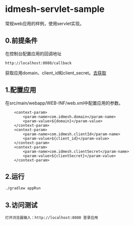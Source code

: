 # idmesh-servlet-sample

常规web应用的样例，使用servlet实现。

## 0.前提条件
在控制台配置应用的回调地址
```
http://localhost:8080/callback
```
获取应用domain、client_id和client_secret。[去获取](https://idaas.idmesh.site/console)

## 1.配置应用
在src/main/webapp/WEB-INF/web.xml中配置应用的参数。
```
    <context-param>
        <param-name>com.idmesh.domain</param-name>
        <param-value>${domain}</param-value>
    </context-param>
    <context-param>
        <param-name>com.idmesh.clientId</param-name>
        <param-value>${client_id}</param-value>
    </context-param>
    <context-param>
        <param-name>com.idmesh.clientSecret</param-name>
        <param-value>${clientSecret}</param-value>
    </context-param>
```

## 2.运行

```bash
./gradlew appRun
```

## 3.访问测试

```
打开浏览器输入：http://localhost:8080 登录应用
```


